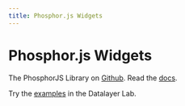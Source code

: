 ```yaml
---
title: Phosphor.js Widgets
---
```


# Phosphor.js Widgets

The PhosphorJS Library on [Github](https://github.com/phosphorjs/phosphor). Read the [docs](http://phosphorjs.github.io).

Try the [examples](https://github.com/datalayer/datalayer/tree/master/lab/apps/phosphor-js) in the Datalayer Lab.
